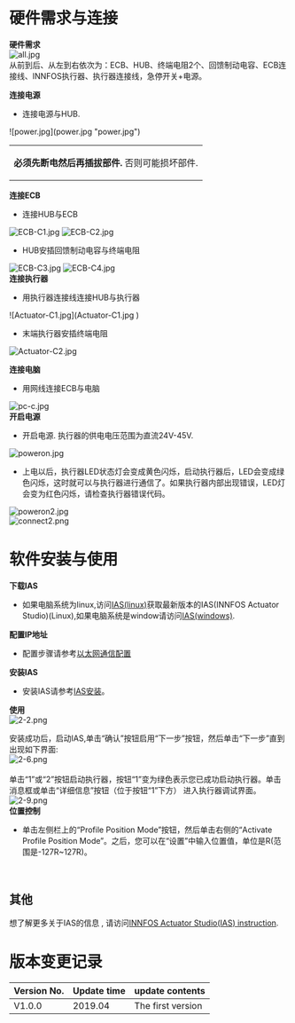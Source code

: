 # 硬件需求与连接

**硬件需求**</br> 
![all.jpg](all.jpg "fig:all.jpg") </br>从前到后、从左到右依次为：ECB、HUB、终端电阻2个、回馈制动电容、ECB连接线、INNFOS执行器、执行器连接线，急停开关+电源。</br>

**连接电源**</br>

*   连接电源与HUB.</br>
<div class="figure">
![power.jpg](power.jpg "power.jpg")

</div>
<table>
<tbody>
<tr class="odd">
<td align="left">

**必须先断电然后再插拔部件.** 否则可能损坏部件.
</td>
</tr>
</tbody>
</table>

**连接ECB**</br>

*   连接HUB与ECB</br>

![ECB-C1.jpg](ECB-C1.jpg "fig:ECB-C1.jpg") ![ECB-C2.jpg](ECB-C2.jpg "fig:ECB-C2.jpg")

*   HUB安插回馈制动电容与终端电阻</br>

![ECB-C3.jpg](ECB-C3.jpg "fig:ECB-C3.jpg") ![ECB-C4.jpg](ECB-C4.jpg)</br> **连接执行器**</br>

*   用执行器连接线连接HUB与执行器</br>
<div class="figure">
![Actuator-C1.jpg](Actuator-C1.jpg )


*   末端执行器安插终端电阻</br>

![Actuator-C2.jpg](Actuator-C2.jpg "fig:Actuator-C2.jpg")</br>

**连接电脑**</br>

*   用网线连接ECB与电脑

![pc-c.jpg](pc-c.jpg "fig:pc-c.jpg")</br> **开启电源**</br>

*   开启电源. 执行器的供电电压范围为直流24V-45V.</br>

![poweron.jpg](poweron.jpg "fig:poweron.jpg")</br>

*   上电以后，执行器LED状态灯会变成黄色闪烁，启动执行器后，LED会变成绿色闪烁，这时就可以与执行器进行通信了。如果执行器内部出现错误，LED灯会变为红色闪烁，请检查执行器错误代码。</br>

![poweron2.jpg](poweron2.jpg "fig:poweron2.jpg")</br> ![connect2.png](connect2.png "fig:connect2.png") </br>

# 软件安装与使用

**下载IAS**

*   如果电脑系统为linux,访问[IAS(linux)](https://github.com/innfos/INNFOS-Actuator-Studio-linux.git)获取最新版本的IAS(INNFOS Actuator Studio)(Linux),如果电脑系统是window请访问[IAS(windows)](https://github.com/innfos/INNFOS-Actuator-Studio-windows.git).

**配置IP地址**

*   配置步骤请参考[以太网通信配置](http://wiki.innfos.com:81/wiki/index.php/Ethernet_Configuration)

**安装IAS**

*   安装IAS请参考[IAS安装](http://wiki.innfos.com:81/wiki/index.php/INNFOS_Actuator_Studio(IAS)_instruction#IAS_installation)。</br>

**使用**</br> ![2-2.png](2-2.png "fig:2-2.png")</br>

安装成功后，启动IAS,单击“确认”按钮启用“下一步”按钮，然后单击“下一步”直到出现如下界面:</br> ![2-6.png](2-6.png "fig:2-6.png") </br></br> 单击“1”或“2”按钮启动执行器，按钮“1”变为绿色表示您已成功启动执行器。单击消息框或单击“详细信息”按钮（位于按钮“1”下方） 进入执行器调试界面。</br> ![2-9.png](2-9.png "fig:2-9.png") </br> **位置控制**

*   单击左侧栏上的“Profile Position Mode”按钮，然后单击右侧的“Activate Profile Position Mode”。之后，您可以在“设置”中输入位置值，单位是R(范围是-127R~127R)。</br>

<embed src="6-1.png " title="fig: 450px" /> <embed src="6-3.png " title="fig: 450px" />

## 其他

想了解更多关于IAS的信息 , 请访问[INNFOS Actuator Studio(IAS) instruction](INNFOS_Actuator_Studio(IAS)_instruction "wikilink").

# 版本变更记录

Version No.| Update time | update contents
---|---|---
V1.0.0 | 2019.04| The first version


